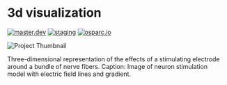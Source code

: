 # 3d visualization
[![master.dev](https://img.shields.io/website?down_message=offline&label=master.dev&up_message=run&url=https%3A//osparc01.speag.com)](https://osparc01.speag.com/study/110ada80-acb5-11e9-95b2-02420aff77ac)
[![staging](https://img.shields.io/website?down_message=offline&label=staging&up_message=run&url=https%3A//staging.osparc.io)](https://staging.osparc.io/study/110ada80-acb5-11e9-95b2-02420aff77ac)
[![osparc.io](https://img.shields.io/website?down_message=offline&label=osparc.io&up_message=run&url=https%3A//osparc.io)](https://osparc.io/study/110ada80-acb5-11e9-95b2-02420aff77ac)

![Project Thumbnail](https://user-images.githubusercontent.com/33152403/61693747-67061c80-ad30-11e9-9c03-6dc043cf9984.png)

Three-dimensional representation of the effects of a stimulating electrode around a bundle of nerve fibers. Caption: Image of neuron stimulation model with electric field lines and gradient.

